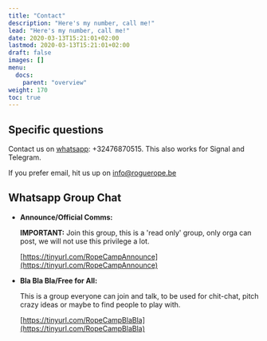```yaml
---
title: "Contact"
description: "Here's my number, call me!"
lead: "Here's my number, call me!"
date: 2020-03-13T15:21:01+02:00
lastmod: 2020-03-13T15:21:01+02:00
draft: false
images: []
menu: 
  docs:
    parent: "overview"
weight: 170
toc: true
---
```

## Specific questions

  Contact us on [whatsapp](https://api.whatsapp.com/send?phone=32476870515): +32476870515. This also works for Signal and Telegram.

  If you prefer email, hit us up on info@roguerope.be

## Whatsapp Group Chat

* **Announce/Official Comms:** 

  **IMPORTANT:** Join this group, this is a 'read only' group, only orga can post, we will not use this privilege a lot. 

  [https://tinyurl.com/RopeCampAnnounce](https://tinyurl.com/RopeCampAnnounce)

* **Bla Bla Bla/Free for All:** 

  This is a group everyone can join and talk, to be used for chit-chat, pitch crazy ideas or maybe to find people to play with.

  [https://tinyurl.com/RopeCampBlaBla](https://tinyurl.com/RopeCampBlaBla)



